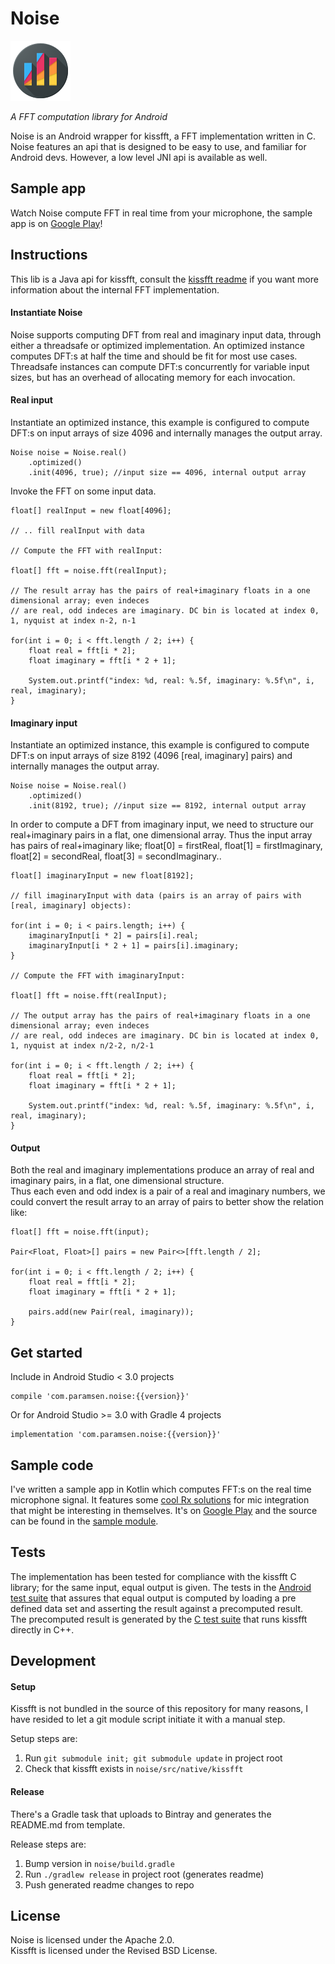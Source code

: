 # Noise

<p align="left">
  <img alt="Demo animation" src="icon_96x96.png">
</p>

_A FFT computation library for Android_

Noise is an Android wrapper for kissfft, a FFT implementation written in C.
Noise features an api that is designed to be easy to use, and familiar for Android devs.
However, a low level JNI api is available as well.

## Sample app
Watch Noise compute FFT in real time from your microphone, the sample app is on [Google Play][play]!

## Instructions

This lib is a Java api for kissfft, consult the [kissfft readme][kissfft] if you want
more information about the internal FFT implementation.

#### Instantiate Noise

Noise supports computing DFT from real and imaginary input data, through either a threadsafe or 
optimized implementation. An optimized instance computes DFT:s at half the time and should be fit
for most use cases. Threadsafe instances can compute DFT:s concurrently for variable input sizes, 
but has an overhead of allocating memory for each invocation.

#### Real input

Instantiate an optimized instance, this example is configured to compute DFT:s on input arrays of size 4096
and internally manages the output array.
```
Noise noise = Noise.real()
    .optimized()
    .init(4096, true); //input size == 4096, internal output array
```

Invoke the FFT on some input data.

```
float[] realInput = new float[4096];
    
// .. fill realInput with data
    
// Compute the FFT with realInput:
    
float[] fft = noise.fft(realInput);
    
// The result array has the pairs of real+imaginary floats in a one dimensional array; even indeces
// are real, odd indeces are imaginary. DC bin is located at index 0, 1, nyquist at index n-2, n-1
    
for(int i = 0; i < fft.length / 2; i++) {
    float real = fft[i * 2];
    float imaginary = fft[i * 2 + 1];
    
    System.out.printf("index: %d, real: %.5f, imaginary: %.5f\n", i, real, imaginary);
}

```

#### Imaginary input

Instantiate an optimized instance, this example is configured to compute DFT:s on input arrays of size
8192 (4096 [real, imaginary] pairs) and internally manages the output array.
```
Noise noise = Noise.real()
    .optimized()
    .init(8192, true); //input size == 8192, internal output array
```

In order to compute a DFT from imaginary input, we need to structure our real+imaginary pairs in a 
flat, one dimensional array. Thus the input array has pairs of real+imaginary like; 
float[0] = firstReal, float[1] = firstImaginary, float[2] = secondReal, float[3] = secondImaginary..
```
float[] imaginaryInput = new float[8192];
    
// fill imaginaryInput with data (pairs is an array of pairs with [real, imaginary] objects):
    
for(int i = 0; i < pairs.length; i++) {
    imaginaryInput[i * 2] = pairs[i].real;
    imaginaryInput[i * 2 + 1] = pairs[i].imaginary;
}
    
// Compute the FFT with imaginaryInput:
    
float[] fft = noise.fft(realInput);
    
// The output array has the pairs of real+imaginary floats in a one dimensional array; even indeces
// are real, odd indeces are imaginary. DC bin is located at index 0, 1, nyquist at index n/2-2, n/2-1
    
for(int i = 0; i < fft.length / 2; i++) {
    float real = fft[i * 2];
    float imaginary = fft[i * 2 + 1];
    
    System.out.printf("index: %d, real: %.5f, imaginary: %.5f\n", i, real, imaginary);
}

```

#### Output

Both the real and imaginary implementations produce an array of real and imaginary pairs, in a flat,
one dimensional structure.  
Thus each even and odd index is a pair of a real and imaginary numbers,
we could convert the result array to an array of pairs to better show the relation like:

```
float[] fft = noise.fft(input);
    
Pair<Float, Float>[] pairs = new Pair<>[fft.length / 2];
    
for(int i = 0; i < fft.length / 2; i++) {
    float real = fft[i * 2];
    float imaginary = fft[i * 2 + 1];
    
    pairs.add(new Pair(real, imaginary));
}
```

## Get started

Include in Android Studio < 3.0 projects

    compile 'com.paramsen.noise:{{version}}'

Or for Android Studio >= 3.0 with Gradle 4  projects

    implementation 'com.paramsen.noise:{{version}}'

## Sample code

I've written a sample app in Kotlin which computes FFT:s on the real time microphone signal. It
features some [cool Rx solutions][rx] for mic integration that might be interesting in themselves. It's 
on [Google Play][play] and the source can be found in the [sample module][sample].

## Tests

The implementation has been tested for compliance with the kissfft C library; for the same input,
equal output is given. The tests in the [Android test suite][tests] that assures that equal output is
computed by loading a pre defined data set and asserting the result against a precomputed result.  
The precomputed result is generated by the [C test suite][cTests] that runs kissfft directly
in C++.

## Development

#### Setup

Kissfft is not bundled in the source of this repository for many reasons, I have resided to let a
git module script initiate it with a manual step.

Setup steps are:

1. Run `git submodule init; git submodule update` in project root
2. Check that kissfft exists in `noise/src/native/kissfft`

#### Release

There's a Gradle task that uploads to Bintray and generates the README.md from template.

Release steps are:

1. Bump version in `noise/build.gradle`
2. Run `./gradlew release` in project root (generates readme)
3. Push generated readme changes to repo

## License
Noise is licensed under the Apache 2.0.  
Kissfft is licensed under the Revised BSD License.

[kissfft]: https://github.com/itdaniher/kissfft
[play]: ...
[rx]: https://github.com/paramsen/noise/blob/master/sample/src/main/java/com/paramsen/noise/sample/view/MainActivity.kt#L56
[sample]: https://github.com/paramsen/noise/tree/master/sample
[tests]: https://github.com/paramsen/noise/blob/master/tester/src/androidTest/java/com/paramsen/noise/tester/NoiseInstrumentationTest.java
[cTests]: https://github.com/paramsen/noise/blob/master/cpp_test_data_suite/kiss_fft_tester.cpp

